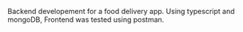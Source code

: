Backend developement for a food delivery app. Using typescript and mongoDB, Frontend was tested using postman.

